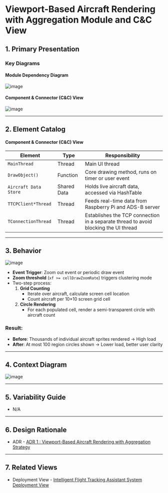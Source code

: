 # Viewport-Based Aircraft Rendering with Aggregation Module and C&C View

## 1. Primary Presentation

### Key Diagrams

#### Module Dependency Diagram
![image](https://github.com/user-attachments/assets/6268ac37-59e6-4a07-a9ef-0904f99b66be)

#### Component & Connector (C&C) View
![image](https://github.com/user-attachments/assets/1c5a44c2-846a-4f79-bf62-751233dc7e82)


---

## 2. Element Catalog

#### Component & Connector (C&C) View

| Element                | Type          | Responsibility                                                |
|------------------------|---------------|----------------------------------------------------------------|
| `MainThread`         | Thread      | Main UI thread               |
| `DrawObject()`         | Function      | Core drawing method, runs on timer or user event               |
| `Aircraft Data Store`  | Shared Data   | Holds live aircraft data, accessed via HashTable               |
| `TTCPClient*Thread`    | Thread        | Feeds real-time data from Raspberry Pi and ADS-B server        |
| `TConnectionThread`    | Thread        | Establishes the TCP connection in a separate thread to avoid blocking the UI thread        |

---

## 3. Behavior
![image](https://github.com/user-attachments/assets/e5d394d1-03fa-4715-8839-a233e0754476)

- **Event Trigger**: Zoom out event or periodic draw event
- **Zoom threshold** (`xf >= cellDrawZoomRate`) triggers clustering mode
- Two-step process:
  1. **Grid Counting**  
     - Iterate over aircraft, calculate screen cell location
     - Count aircraft per 10×10 screen grid cell
  2. **Circle Rendering**  
     - For each populated cell, render a semi-transparent circle with aircraft count
       
### Result:
- **Before**: Thousands of individual aircraft sprites rendered → High load
- **After**: At most 100 region circles shown → Lower load, better user clarity


---

## 4. Context Diagram 

![image](https://github.com/user-attachments/assets/6fb9f489-33b2-4562-935a-189f5942eb8d)


---

## 5. Variability Guide
- N/A

---

## 6. Design Rationale
- ADR - [ADR 1 : Viewport-Based Aircraft Rendering with Aggregation Strategy](../ADRs/ADR01-viewport-and-aggregation.md)

---

## 7. Related Views
- Deployment View - [Intelligent Flight Tracking Assistant System Deployment View](./IFTA_Deployment_View.md)

